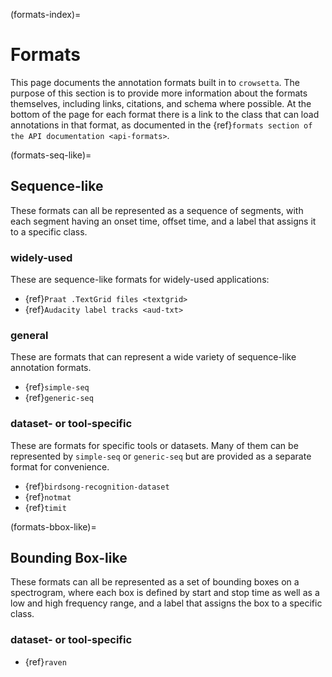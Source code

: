 (formats-index)=

# Formats

This page documents the annotation formats built in to `crowsetta`. 
The purpose of this section is to provide more information about 
the formats themselves, including links, citations, 
and schema where possible.
At the bottom of the page for each format there is a link 
to the class that can load annotations in that format, 
as documented in the 
{ref}`formats section of the API documentation <api-formats>`.

(formats-seq-like)=
## Sequence-like

These formats can all be represented as a sequence of segments, 
with each segment having an onset time, offset time, and a label 
that assigns it to a specific class.

### widely-used

These are sequence-like formats for widely-used applications:

- {ref}`Praat .TextGrid files <textgrid>`
- {ref}`Audacity label tracks <aud-txt>`

### general

These are formats that can represent a wide variety of sequence-like 
annotation formats.

- {ref}`simple-seq`
- {ref}`generic-seq`

### dataset- or tool-specific

These are formats for specific tools or datasets.
Many of them can be represented by `simple-seq` or `generic-seq` 
but are provided as a separate format for convenience.

- {ref}`birdsong-recognition-dataset`
- {ref}`notmat`
- {ref}`timit`

(formats-bbox-like)=
##  Bounding Box-like

These formats can all be represented as a set of bounding boxes 
on a spectrogram, 
where each box is defined by start and stop time 
as well as a low and high frequency range, 
and a label that assigns the box to a specific class.

### dataset- or tool-specific

- {ref}`raven`

